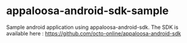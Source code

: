 appaloosa-android-sdk-sample
============================

Sample android application using appaloosa-android-sdk. The SDK is available here : https://github.com/octo-online/appaloosa-android-sdk
